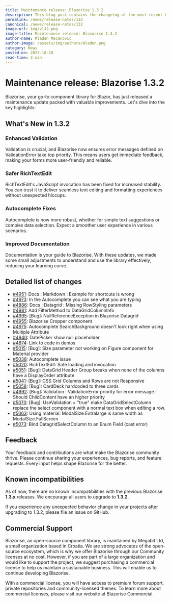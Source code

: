 ```yaml
---
title: Maintenance release: Blazorise 1.3.2
description: This blog post contains the changelog of the most recent bug fixes included in the Blazorise v1.3.2 release.
permalink: /news/release-notes/132
canonical: /news/release-notes/132
image-url: img/v132.png
image-title: Maintenance release: Blazorise 1.3.2
author-name: Mladen Macanović
author-image: /assets/img/authors/mladen.png
category: News
posted-on: 2023-10-18
read-time: 3 min
---
```


# Maintenance release: Blazorise 1.3.2

Blazorise, your  go-to component library for Blazor, has just released a maintenance update packed with valuable improvements. Let's dive into the key highlights:

## What's New in 1.3.2

### Enhanced Validation

Validation is crucial, and Blazorise now ensures error messages defined on ValidationError take top priority. This means users get immediate feedback, making your forms more user-friendly and reliable.

### Safer RichTextEdit

RichTextEdit's JavaScript invocation has been fixed for increased stability. You can trust it to deliver seamless text editing and formatting experiences without unexpected hiccups.

### Autocomplete Fixes

Autocomplete is now more robust, whether for simple text suggestions or complex data selection. Expect a smoother user experience in various scenarios.

### Improved Documentation

Documentation is your guide to Blazorise. With these updates, we made some small adjustments to understand and use the library effectively, reducing your learning curve.

## Detailed list of changes

- [#4951](https://github.com/Megabit/Blazorise/issues/4951): Docs : Markdown : Example for shortcuts is wrong
- [#4973](https://github.com/Megabit/Blazorise/issues/4973): In the Autocomplete you can see what you are typing
- [#4886](https://github.com/Megabit/Blazorise/issues/4886): Docs : Datagrid : Missing RowStyling parameters
- [#4981](https://github.com/Megabit/Blazorise/issues/4981): Add FilterMethod to DataGridColumnInfo
- [#4995](https://github.com/Megabit/Blazorise/issues/4995): [Bug]: NullReferenceException in Blazorise Datagrid
- [#4955](https://github.com/Megabit/Blazorise/issues/4955): Blazorise Cropper component
- [#4975](https://github.com/Megabit/Blazorise/issues/4975): Autocomplete SearchBackground doesn't look right when using Multiple Attribute
- [#4940](https://github.com/Megabit/Blazorise/issues/4940): DatePicker show null placeholder
- [#4874](https://github.com/Megabit/Blazorise/issues/4874): Link to code in demos
- [#5015](https://github.com/Megabit/Blazorise/issues/5015): [Bug]: Size parameter not working on Figure component for Material provider
- [#5038](https://github.com/Megabit/Blazorise/issues/5038): Autocomplete issue
- [#5020](https://github.com/Megabit/Blazorise/pull/5020): RichTextEdit: Safe loading and invocation
- [#5051](https://github.com/Megabit/Blazorise/issues/5051): [Bug]: DataGrid Header Group breaks when none of the columns have a DisplayOrder attribute
- [#5041](https://github.com/Megabit/Blazorise/issues/5041): [Bug]: CSS Grid Columns and Rows are not Responsive
- [#5058](https://github.com/Megabit/Blazorise/issues/5058): [Bug]: CardDeck hardcoded to three cards
- [#4992](https://github.com/Megabit/Blazorise/issues/4992): [Bug]: Validation : ValidationError priority for error message | Should ChildContent have an higher priority
- [#5070](https://github.com/Megabit/Blazorise/issues/5070): [Bug]: UseValidation = "true" make DataGridSelectColumn replace the select component with a normal text box when editing a row.
- [#5063](https://github.com/Megabit/Blazorise/issues/5063): Using material: ModalSize.Extralarge is same width as ModalSize.FullScreen
- [#5073](https://github.com/Megabit/Blazorise/issues/5073): Bind DatagridSelectColumn to an Enum Field (cast error)

## Feedback

Your feedback and contributions are what make the Blazorise community thrive. Please continue sharing your experiences, bug reports, and feature requests. Every input helps shape Blazorise for the better.

## Known incompatibilities

As of now, there are no known incompatibilities with the previous Blazorise **1.3.x** releases. We encourage all users to upgrade to **1.3.2**.

If you experience any unexpected behavior change in your projects after upgrading to 1.3.2, please file an issue on GitHub.

## Commercial Support

Blazorise, an open-source component library, is maintained by Megabit Ltd, a small organization based in Croatia. We are strong advocates of the open-source ecosystem, which is why we offer Blazorise through our Community licenses at no cost. However, if you are part of a large organization and would like to support the project, we suggest purchasing a commercial license to help us maintain a sustainable business. This will enable us to continue developing Blazorise.

With a commercial license, you will have access to premium forum support, private repositories and community-licensed themes. To learn more about commercial licenses, please visit our website at Blazorise Commercial.
